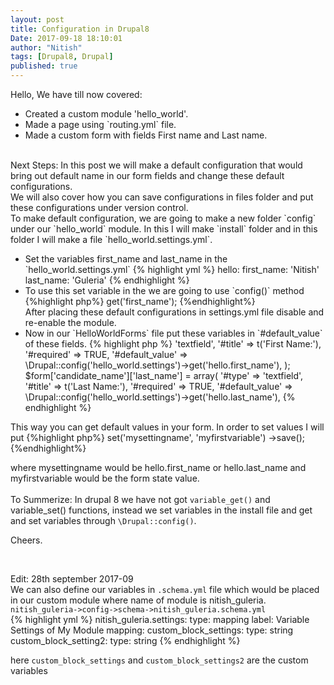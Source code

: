 ```yaml
---
layout: post
title: Configuration in Drupal8
Date: 2017-09-18 18:10:01
author: "Nitish"
tags: [Drupal8, Drupal]
published: true
---
```

Hello,
We have till now covered:
<ul>
<li>
Created a custom module 'hello_world'.
</li>
<li>
Made a page using `routing.yml` file.
</li>
<li>
Made a custom form with fields First name and Last name.
</li>
</ul>
<br />
Next Steps:
In this post we will make a default configuration that would bring out default name in our form
fields and change these default configurations.
<br/>
We will also cover how you can save configurations in files folder and put these configurations under version control.<br />
To make default configuration, we are going to make a new folder `config` under our `hello_world`
module. In this I will make `install` folder and in this folder I will make a file `hello_world.settings.yml`.

<ul>
<li> Set the variables first_name and last_name in the `hello_world.settings.yml`
{% highlight yml %}
hello:
  first_name: 'Nitish'
  last_name: 'Guleria'
{% endhighlight %}
</li>
<li>
To use this set variable in the we are going to use `config()` method
{%highlight php%}
<?php
$config = \Drupal::config('hello_world.settings');
$first_name = $config->get('first_name');
{%endhighlight%}
</li>
After placing these default configurations in settings.yml file disable and re-enable the module.
<li>
Now in our `HelloWorldForms` file put these variables in `#default_value` of these fields.
{% highlight php %}
<?php
$form['candidate_name']['first_name'] = array(
'#type' => 'textfield',
'#title' => t('First Name:'),
'#required' => TRUE,
'#default_value' =>
\Drupal::config('hello_world.settings')->get('hello.first_name'),
);
$form['candidate_name']['last_name'] = array(
'#type' => 'textfield',
'#title' => t('Last Name:'),
'#required' => TRUE,
'#default_value' =>
\Drupal::config('hello_world.settings')->get('hello.last_name'),
{% endhighlight %}
</li>
</ul>
This way you can get default values in your form.
In order to set values I will put
{%highlight php%}
<?php
\Drupal::config('hello_world.settings')
      ->set('mysettingname', 'myfirstvariable')
      ->save();
{%endhighlight%}

where mysettingname would be hello.first_name or hello.last_name
and myfirstvariable would be the form state value.
<br />
<br />
To Summerize: In drupal 8 we have not got `variable_get()` and variable_set()
functions, instead we set variables in the install file and get and set variables through
`\Drupal::config()`.

Cheers.


<br />

Edit: 28th september 2017-09 <br />
We can also define our variables in `.schema.yml` file which would be placed in our custom module where name of module is nitish_guleria.
`nitish_guleria->config->schema->nitish_guleria.schema.yml`
<br />
{% highlight yml %}
nitish_guleria.settings:
  type: mapping
  label: Variable Settings of My Module
  mapping:
    custom_block_settings:
      type: string
    custom_block_setting2:
      type: string
{% endhighlight %}

here `custom_block_settings` and `custom_block_settings2` are the custom variables
